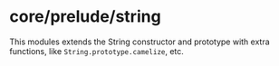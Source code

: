 # core/prelude/string

This modules extends the String constructor and prototype with extra functions, like `String.prototype.camelize`, etc.
